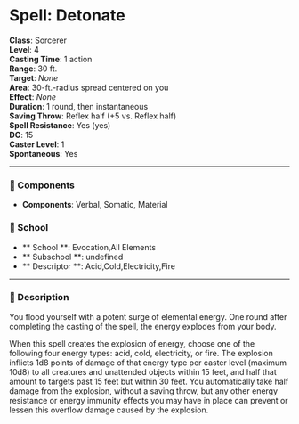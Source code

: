 
# Spell: Detonate
**Class**: Sorcerer  
**Level**: 4  
**Casting Time**: 1 action  
**Range**: 30 ft.  
**Target**: _None_  
**Area**: 30-ft.-radius spread centered on you  
**Effect**: _None_  
**Duration**: 1 round, then instantaneous  
**Saving Throw**: Reflex half (+5 vs. Reflex half)  
**Spell Resistance**: Yes (yes)  
**DC**: 15  
**Caster Level**: 1  
**Spontaneous**: Yes

---

### 🔮 Components
- **Components**: Verbal, Somatic, Material

### 🏫 School
- ** School **: Evocation,All Elements
- ** Subschool **: undefined
- ** Descriptor **: Acid,Cold,Electricity,Fire
---

### 📜 Description
You flood yourself with a potent surge of elemental energy. One round after completing the casting of the spell, the energy explodes from your body. 

When this spell creates the explosion of energy, choose one of the following four energy types: acid, cold, electricity, or fire. The explosion inflicts 1d8 points of damage of that energy type per caster level (maximum 10d8) to all creatures and unattended objects within 15 feet, and half that amount to targets past 15 feet but within 30 feet. You automatically take half damage from the explosion, without a saving throw, but any other energy resistance or energy immunity effects you may have in place can prevent or lessen this overflow damage caused by the explosion.
